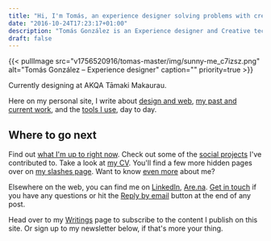 ```yaml
---
title: "Hi, I'm Tomás, an experience designer solving problems with creative & data-driven solutions."
date: "2016-10-24T17:23:17+01:00"
description: "Tomás González is an Experience designer and Creative technologist based in Auckland, New Zealand. Read articles and notes on design and the web."
draft: false
---
```


{{< pullImage src="v1756520916/tomas-master/img/sunny-me_c7izsz.png" alt="Tomás González – Experience designer" caption="" priority=true >}}

Currently designing at AKQA Tāmaki Makaurau.

Here on my personal site, I write about [design and web](/writings/), [my past and current work](/portfolio/), and the [tools I use](/uses/), day to day.

## Where to go next

Find out [what I'm up to right now](/now/). Check out some of the [social projects](/social-projects/) I've contributed to. Take a look at [my CV](/cv/). You'll find a few more hidden pages over on [my slashes page](/slashes). Want to know [even more](/bio/) about me?

Elsewhere on the web, you can find me on [LinkedIn](https://www.linkedin.com/in/tomasjgo/), [Are.na](https://www.are.na/tomas-jkctpndhbng/channels). [Get in touch](/contact) if you have any questions or hit the [Reply by email](/writing/reply-by-email/) button at the end of any post.

Head over to my [Writings](/writings/) page to subscribe to the content I publish on this site. Or sign up to my newsletter below, if that's more your thing.